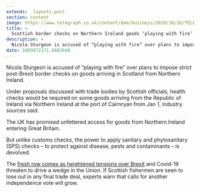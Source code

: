 ```yaml
--- 
extends: _layouts.post 
section: content 
image: https://www.telegraph.co.uk/content/dam/business/2020/10/16/TELEMMGLPICT000241455946_trans_NvBQzQNjv4BqmAeoF98xn-vZkJzeceE1GDyrB11hmuA0-cdzwppPF20.jpeg?impolicy=logo-overlay 
title: > 
  Scottish border checks on Northern Ireland goods ‘playing with fire’ 
description: > 
  Nicola Sturgeon is accused of “playing with fire” over plans to impose strict post-Brexit border checks on goods arriving in Scotland from Northern Ireland.Under proposals discussed with trade bodies by Scottish officials, health checks would be required on some goods arriving from the Republic of Ireland via Northern Ireland at the port of Cairnryan from Jan 1, industry sources said.The UK has promised unfettered access for goods from Northern Ireland entering Great Britain.But unlike customs checks, the power to apply sanitary and phytosanitary (SPS) checks – to protect against disease, pests and contaminants – is devolved.If Scottish fishermen are seen to lose out in any final trade deal, experts warn that calls for another independence vote will grow. 
date: 1603072171.8683448 
--- 
```

<div><p>Nicola Sturgeon&#160;is accused of &#8220;playing with fire&#8221; over plans to impose strict post-Brexit border checks on goods arriving in Scotland from Northern Ireland.</p>
<p>Under proposals discussed with trade bodies by Scottish officials, health checks would be required on some goods arriving from the Republic of Ireland via Northern Ireland at the port of Cairnryan from Jan 1, industry sources said.</p>
<p>The UK has promised unfettered access for goods from Northern Ireland entering Great Britain.</p>
<p>But unlike customs checks, the power to apply sanitary and phytosanitary (SPS) checks &#8211; to protect against disease, pests and contaminants &#8211; is devolved.</p>
<p>The&#160;<a href="https://www.telegraph.co.uk/politics/2020/10/16/boris-johnson-says-britain-should-prepare-final-no-deal-break/">fresh row comes as heightened tensions over Brexit</a> and Covid-19 threaten to drive a wedge in the Union. If Scottish fishermen are seen to lose out in any final trade deal, experts warn that calls for another independence vote will grow.</p>
</div>